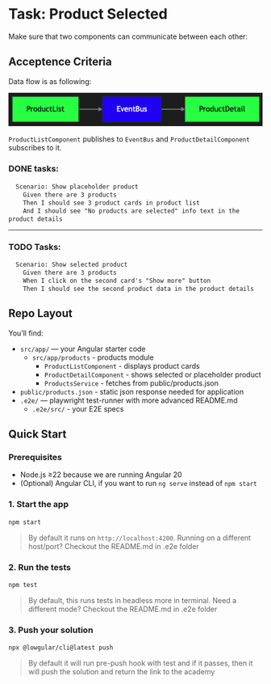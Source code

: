 # Task: Product Selected

Make sure that two components can communicate between each other:

## Acceptence Criteria

Data flow is as following:

<img src="docs/diagram.png" alt="diagram">

`ProductListComponent` publishes to `EventBus` and `ProductDetailComponent` subscribes to it.

### DONE tasks:

```gherkin
  Scenario: Show placeholder product
    Given there are 3 products
    Then I should see 3 product cards in product list
    And I should see "No products are selected" info text in the product details
```

---

### TODO Tasks:

```gherkin
  Scenario: Show selected product
    Given there are 3 products
    When I click on the second card's "Show more" button
    Then I should see the second product data in the product details
```

## Repo Layout

You’ll find:

- `src/app/` — your Angular starter code
  - `src/app/products` - products module
    - `ProductListComponent` - displays product cards
    - `ProductDetailComponent` - shows selected or placeholder product
    - `ProductsService` - fetches from public/products.json
- `public/products.json` - static json response needed for application
- `.e2e/` — playwright test-runner with more advanced README.md
  - `.e2e/src/` - your E2E specs

## Quick Start

### Prerequisites

- Node.js ≥22 because we are running Angular 20
- (Optional) Angular CLI, if you want to run `ng serve` instead of `npm start`

### 1. Start the app

```bash
npm start
```

> By default it runs on `http://localhost:4200`.
> Running on a different host/port? Checkout the README.md in .e2e folder

### 2. Run the tests

```bash
npm test
```

> By default, this runs tests in headless more in terminal.
> Need a different mode? Checkout the README.md in .e2e folder

### 3. Push your solution

```bash
npx @lowgular/cli@latest push
```

> By default it will run pre-push hook with test and if it passes, then it will push the solution and return the link to the academy

